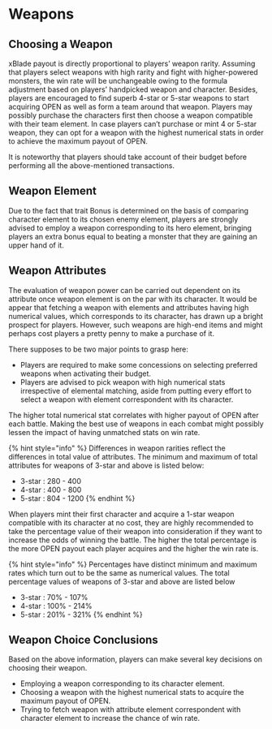 # Weapons

## Choosing a Weapon

xBlade payout is directly proportional to players’ weapon rarity. Assuming that players select weapons with high rarity and fight with higher-powered monsters, the win rate will be unchangeable owing to the formula adjustment based on players’ handpicked weapon and character. Besides, players are encouraged to find superb 4-star or 5-star weapons to start acquiring OPEN as well as form a team around that weapon. Players may possibly purchase the characters first then choose a weapon compatible with their team element. In case players can’t purchase or mint 4 or 5-star weapon, they can opt for a weapon with the highest numerical stats in order to achieve the maximum payout of OPEN.

It is noteworthy that players should take account of their budget before performing all the above-mentioned transactions.

## Weapon Element

Due to the fact that trait Bonus is determined on the basis of comparing character element to its chosen enemy element, players are strongly advised to employ a weapon corresponding to its hero element, bringing players an extra bonus equal to beating a monster that they are gaining an upper hand of it.

## Weapon Attributes

The evaluation of weapon power can be carried out dependent on its attribute once weapon element is on the par with its character. It would be appear that fetching a weapon with elements and attributes having high numerical values, which corresponds to its character, has drawn up a bright prospect for players. However, such weapons are high-end items and might perhaps cost players a pretty penny to make a purchase of it.

There supposes to be two major points to grasp here:

* Players are required to make some concessions on selecting preferred weapons when activating their budget.
* Players are advised to pick weapon with high numerical stats irrespective of elemental matching, aside from putting every effort to select a weapon with element correspondent with its character.

The higher total numerical stat correlates with higher payout of OPEN after each battle. Making the best use of weapons in each combat might possibly lessen the impact of having unmatched stats on win rate.

{% hint style="info" %}
Differences in weapon rarities reflect the differences in total value of attributes. The minimum and maximum of total attributes for weapons of 3-star and above is listed below:

* 3-star : 280 - 400
* 4-star : 400 - 800
* 5-star : 804 - 1200
{% endhint %}

When players mint their first character and acquire a 1-star weapon compatible with its character at no cost, they are highly recommended to take the percentage value of their weapon into consideration if they want to increase the odds of winning the battle. The higher the total percentage is the more OPEN payout each player acquires and the higher the win rate is.

{% hint style="info" %}
Percentages have distinct minimum and maximum rates which turn out to be the same as numerical values. The total percentage values of weapons of 3-star and above are listed below

* 3-star : 70% - 107%
* 4-star : 100% - 214%
* 5-star : 201% - 321%
{% endhint %}

## Weapon Choice Conclusions

Based on the above information, players can make several key decisions on choosing their weapon.

* Employing a weapon corresponding to its character element.
* Choosing a weapon with the highest numerical stats to acquire the maximum payout of OPEN.
* Trying to fetch weapon with attribute element correspondent with character element to increase the chance of win rate.
